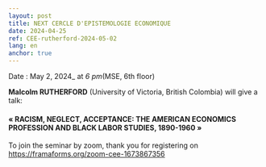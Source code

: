 ```yaml
---
layout: post
title: NEXT CERCLE D'EPISTEMOLOGIE ECONOMIQUE
date: 2024-04-25
ref: CEE-rutherford-2024-05-02
lang: en
anchor: true
---
```



<i class="fas fa-table"></i> Date : May 2, 2024_ at _6 pm_(MSE, 6th floor)

**Malcolm RUTHERFORD** (University of Victoria, British Colombia) will give a talk:

#### « RACISM, NEGLECT, ACCEPTANCE:  THE AMERICAN ECONOMICS PROFESSION AND BLACK LABOR STUDIES, 1890-1960 »

To join the seminar by zoom, thank you for registering on  https://framaforms.org/zoom-cee-1673867356
